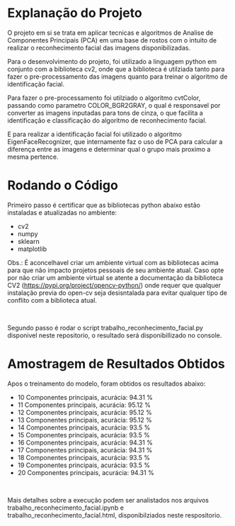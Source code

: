 <h1> Explanação do Projeto </h1>

<p>

  O projeto em si se trata em aplicar tecnicas e algoritmos de Analise de Componentes Principais (PCA) em uma base de rostos com o intuito de 
realizar o reconhecimento facial das imagens disponibilizadas.

  Para o desenvolvimento do projeto, foi utilizado a linguagem python em conjunto com a biblioteca cv2, onde que a biblioteca é utilziada tanto 
para fazer o pre-processamento das imagens quanto para treinar o algoritmo de identificação facial.

  Para fazer o pre-processamento foi utilziado o algoritmo cvtColor, passando como parametro COLOR_BGR2GRAY, o qual é responsavel por converter 
as imagens inputadas para tons de cinza, o que facilita a identificação e classificação do algoritmo de reconhecimento facial.
 
  E para realizar a identificação facial foi utilizado o algoritmo EigenFaceRecognizer, que internamente faz o uso de PCA para calcular a diferença 
entre as imagens e determinar qual o grupo mais proximo a mesma pertence. 

</p>

<h1> Rodando o Código </h1>

<p>

Primeiro passo é certificar que as bibliotecas python abaixo estão instaladas e atualizadas no ambiente:

 - cv2
 - numpy
 - sklearn
 - matplotlib
 

Obs.: É aconcelhavel criar um ambiente virtual com as bibliotecas acima para que não impacto projetos pessoais de seu ambiente atual. Caso opte por não criar 
um ambiente virtual se atente a documentação da biblioteca CV2 (https://pypi.org/project/opencv-python/) onde requer que qualquer instalação previa do open-cv 
seja desisntalada para evitar qualquer tipo de conflito com a biblioteca atual.

</br>

Segundo passo é rodar o script trabalho_reconhecimento_facial.py disponivel neste repositorio, o resultado será disponibillizado no console.

</p>


<h1> Amostragem de Resultados Obtidos </h1>

<p>

Apos o treinamento do modelo, foram obtidos os resultados abaixo:  

 - 10 Componentes principais, acurácia:  94.31 %
 - 11 Componentes principais, acurácia:  95.12 %
 - 12 Componentes principais, acurácia:  95.12 %
 - 13 Componentes principais, acurácia:  95.12 %
 - 14 Componentes principais, acurácia:  93.5 %
 - 15 Componentes principais, acurácia:  93.5 %
 - 16 Componentes principais, acurácia:  94.31 %
 - 17 Componentes principais, acurácia:  94.31 %
 - 18 Componentes principais, acurácia:  93.5 %
 - 19 Componentes principais, acurácia:  93.5 %
 - 20 Componentes principais, acurácia:  94.31 %
 
</br>

Mais detalhes sobre a execução podem ser analistados nos arquivos trabalho_reconhecimento_facial.ipynb e trabalho_reconhecimento_facial.html, disponibilziados neste respositorio.

</p>

